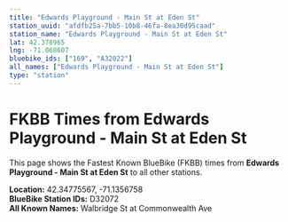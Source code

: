 ```yaml
---
title: "Edwards Playground - Main St at Eden St"
station_uuid: "afdfb25a-7bb5-10b8-46fa-8ea30d95caad"
station_name: "Edwards Playground - Main St at Eden St"
lat: 42.378965
lng: -71.068607
bluebike_ids: ["169", "A32022"]
all_names: ["Edwards Playground - Main St at Eden St"]
type: "station"
---
```


# FKBB Times from Edwards Playground - Main St at Eden St

This page shows the Fastest Known BlueBike (FKBB) times from **Edwards Playground - Main St at Eden St** to all other stations.

**Location:** 42.34775567, -71.1356758  
**BlueBike Station IDs:** D32072  
**All Known Names:** Walbridge St at Commonwealth Ave

